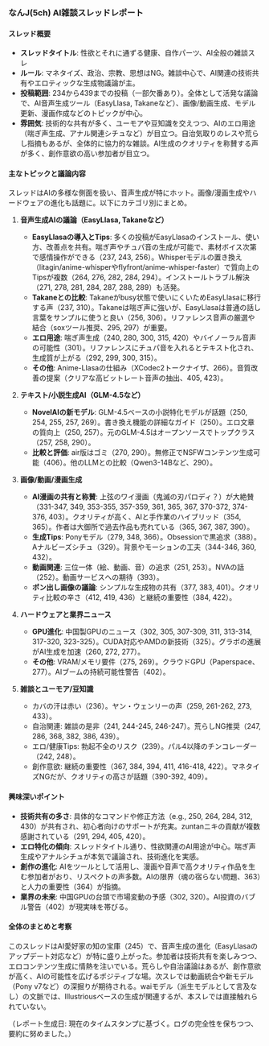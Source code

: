 ### なんJ(5ch) AI雑談スレッドレポート

#### スレッド概要
- **スレッドタイトル**: 性欲とそれに通ずる健康、自作パーツ、AI全般の雑談スレ
- **ルール**: マネタイズ、政治、宗教、思想はNG。雑談中心で、AI関連の技術共有やエロティックな生成物議論が主。
- **投稿範囲**: 234から439までの投稿（一部欠番あり）。全体として活発な議論で、AI音声生成ツール（EasyLlasa, Takaneなど）、画像/動画生成、モデル更新、漫画作成などのトピックが中心。
- **雰囲気**: 技術的な共有が多く、ユーモアや豆知識を交えつつ、AIのエロ用途（喘ぎ声生成、アナル関連シチュなど）が目立つ。自治気取りのレスや荒らし指摘もあるが、全体的に協力的な雑談。AI生成のクオリティを称賛する声が多く、創作意欲の高い参加者が目立つ。

#### 主なトピックと議論内容
スレッドはAIの多様な側面を扱い、音声生成が特にホット。画像/漫画生成やハードウェアの進化も話題に。以下にカテゴリ別にまとめ。

1. **音声生成AIの議論（EasyLlasa, Takaneなど）**
   - **EasyLlasaの導入とTips**: 多くの投稿がEasyLlasaのインストール、使い方、改善点を共有。喘ぎ声やチュパ音の生成が可能で、素材ボイス次第で感情操作ができる（237, 243, 256）。Whisperモデルの置き換え（litagin/anime-whisperやflyfront/anime-whisper-faster）で質向上のTipsが複数（264, 276, 282, 284, 294）。インストールトラブル解決（271, 278, 281, 284, 287, 288, 289）も活発。
   - **Takaneとの比較**: Takaneがbusy状態で使いにくいためEasyLlasaに移行する声（237, 310）。Takaneは喘ぎ声に強いが、EasyLlasaは普通の話し言葉をサンプルに使うと良い（256, 306）。リファレンス音声の厳選や結合（soxツール推奨、295, 297）が重要。
   - **エロ用途**: 喘ぎ声生成（240, 280, 300, 315, 420）やバイノーラル音声の可能性（301）。リファレンスにチュパ音を入れるとテキスト化され、生成質が上がる（292, 299, 300, 315）。
   - **その他**: Anime-Llasaの仕組み（XCodec2トークナイザ、266）。音質改善の提案（クリアな高ビットレート音声の抽出、405, 423）。

2. **テキスト/小説生成AI（GLM-4.5など）**
   - **NovelAIの新モデル**: GLM-4.5ベースの小説特化モデルが話題（250, 254, 255, 257, 269）。書き換え機能の詳細なガイド（250）。エロ文章の質向上（250, 257）。元のGLM-4.5はオープンソースでトップクラス（257, 258, 290）。
   - **比較と評価**: air版はゴミ（270, 290）。無修正でNSFWコンテンツ生成可能（406）。他のLLMとの比較（Qwen3-14Bなど、290）。

3. **画像/動画/漫画生成**
   - **AI漫画の共有と称賛**: 上弦のワイ漫画（鬼滅の刃パロディ？）が大絶賛（331-347, 349, 353-355, 357-359, 361, 365, 367, 370-372, 374-376, 403）。クオリティが高く、AIと手作業のハイブリッド（354, 365）。作者は大御所で過去作品も売れている（365, 367, 387, 390）。
   - **生成Tips**: Ponyモデル（279, 348, 366）。Obsessionで黒追求（388）。Aナルビーズシチュ（329）。背景やモーションの工夫（344-346, 360, 432）。
   - **動画関連**: 三位一体（絵、動画、音）の追求（251, 253）。NVAの話（252）。動画サービスへの期待（393）。
   - **ポン出し画像の議論**: シンプルな生成物の共有（377, 383, 401）。クオリティ比較の辛さ（412, 419, 436）と継続の重要性（384, 422）。

4. **ハードウェアと業界ニュース**
   - **GPU進化**: 中国製GPUのニュース（302, 305, 307-309, 311, 313-314, 317-320, 323-325）。CUDA対応やAMDの新技術（325）。グラボの進展がAI生成を加速（260, 272, 277）。
   - **その他**: VRAM/メモリ要件（275, 269）。クラウドGPU（Paperspace、277）。AIブームの持続可能性警告（402）。

5. **雑談とユーモア/豆知識**
   - カバの汗は赤い（236）。ヤン・ウェンリーの声（259, 261-262, 273, 433）。
   - 自治関連: 雑談の是非（241, 244-245, 246-247）。荒らしNG推奨（247, 286, 368, 382, 386, 439）。
   - エロ/健康Tips: 勃起不全のリスク（239）。パル4以降のチンコレーダー（242, 248）。
   - 創作意欲: 継続の重要性（367, 384, 394, 411, 416-418, 422）。マネタイズNGだが、クオリティの高さが話題（390-392, 409）。

#### 興味深いポイント
- **技術共有の多さ**: 具体的なコマンドや修正方法（e.g., 250, 264, 284, 312, 430）が共有され、初心者向けのサポートが充実。zuntanニキの貢献が複数感謝されている（291, 294, 405, 420）。
- **エロ特化の傾向**: スレッドタイトル通り、性欲関連のAI用途が中心。喘ぎ声生成やアナルシチュが本気で議論され、技術進化を実感。
- **創作の進化**: AIをツールとして活用し、漫画や音声で高クオリティ作品を生む参加者がおり、リスペクトの声多数。AIの限界（魂の宿らない問題、363）と人力の重要性（364）が指摘。
- **業界の未来**: 中国GPUの台頭で市場変動の予感（302, 320）。AI投資のバブル警告（402）が現実味を帯びる。

#### 全体のまとめと考察
このスレッドはAI愛好家の知の宝庫（245）で、音声生成の進化（EasyLlasaのアップデート対応など）が特に盛り上がった。参加者は技術共有を楽しみつつ、エロコンテンツ生成に情熱を注いでいる。荒らしや自治議論はあるが、創作意欲が高く、AIの可能性を広げるポジティブな場。次スレでは動画統合や新モデル（Pony v7など）の深掘りが期待される。waiモデル（派生モデルとして言及なし）の文脈では、Illustriousベースの生成が関連するが、本スレでは直接触れられていない。

（レポート生成日: 現在のタイムスタンプに基づく。ログの完全性を保ちつつ、要約に努めました。）